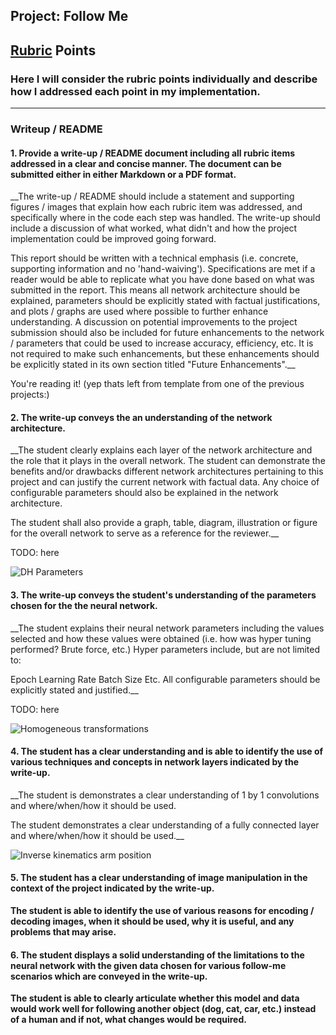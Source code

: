## Project: Follow Me

[//]: # (Image References)

[corr]: ./results/corr_1000.png
[dh-params]: ./results/dh-params_1000.png
[hom-transform]: ./results/hom-transform_1000.png
[inv-main]: ./results/inv-main_1000.png
[wrist-pos]: ./results/wrist-pos_1000.png
[wrist-pos-geom]: ./results/wrist-pos-geom_1000.png
[q3-deriv]: ./results/q3-deriv_1000.png
[q2-deriv]: ./results/q2-deriv_1000.png
[wrist-rot]: ./results/wrist-rot_1000.png
[wrist-rot-cases]: ./results/wrist-rot-cases_1000.png

## [Rubric](https://review.udacity.com/#!/rubrics/1155/view) Points
### Here I will consider the rubric points individually and describe how I addressed each point in my implementation.  

---
### Writeup / README

#### 1. Provide a write-up / README document including all rubric items addressed in a clear and concise manner. The document can be submitted either in either Markdown or a PDF format.

__The write-up / README should include a statement and supporting figures / images that explain how each rubric item was addressed, and specifically where in the code each step was handled. The write-up should include a discussion of what worked, what didn't and how the project implementation could be improved going forward.

This report should be written with a technical emphasis (i.e. concrete, supporting information and no 'hand-waiving'). Specifications are met if a reader would be able to replicate what you have done based on what was submitted in the report. This means all network architecture should be explained, parameters should be explicitly stated with factual justifications, and plots / graphs are used where possible to further enhance understanding. A discussion on potential improvements to the project submission should also be included for future enhancements to the network / parameters that could be used to increase accuracy, efficiency, etc. It is not required to make such enhancements, but these enhancements should be explicitly stated in its own section titled "Future Enhancements".__

You're reading it! (yep thats left from template from one of the previous projects:)

#### 2. The write-up conveys the an understanding of the network architecture.

__The student clearly explains each layer of the network architecture and the role that it plays in the overall network. The student can demonstrate the benefits and/or drawbacks different network architectures pertaining to this project and can justify the current network with factual data. Any choice of configurable parameters should also be explained in the network architecture.

The student shall also provide a graph, table, diagram, illustration or figure for the overall network to serve as a reference for the reviewer.__

TODO: here

![DH Parameters][dh-params]

#### 3. The write-up conveys the student's understanding of the parameters chosen for the the neural network.

__The student explains their neural network parameters including the values selected and how these values were obtained (i.e. how was hyper tuning performed? Brute force, etc.) Hyper parameters include, but are not limited to:

Epoch
Learning Rate
Batch Size
Etc.
All configurable parameters should be explicitly stated and justified.__

TODO: here

![Homogeneous transformations][hom-transform]

#### 4. The student has a clear understanding and is able to identify the use of various techniques and concepts in network layers indicated by the write-up.

__The student is demonstrates a clear understanding of 1 by 1 convolutions and where/when/how it should be used.

The student demonstrates a clear understanding of a fully connected layer and where/when/how it should be used.__

![Inverse kinematics arm position][inv-main]


#### 5. The student has a clear understanding of image manipulation in the context of the project indicated by the write-up.

__The student is able to identify the use of various reasons for encoding / decoding images, when it should be used, why it is useful, and any problems that may arise.__


#### 6. The student displays a solid understanding of the limitations to the neural network with the given data chosen for various follow-me scenarios which are conveyed in the write-up.

__The student is able to clearly articulate whether this model and data would work well for following another object (dog, cat, car, etc.) instead of a human and if not, what changes would be required.__
